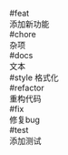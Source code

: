 #feat  
添加新功能  
#chore  
杂项  
#docs  
文本  
#style
格式化  
#refactor  
重构代码  
#fix  
修复bug  
#test  
添加测试  

